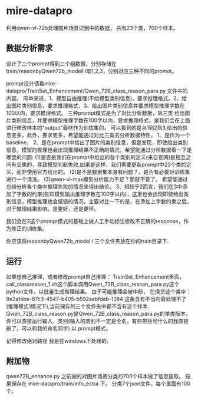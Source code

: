 # mire-datapro

利用qwen-vl-72b处理图片场景识别中的数据，
共有23个类，700个样本。

## 数据分析需求

设计了三个prompt得到三个组数据，分别存储在 train/reasonbyQwen72b_modeli  i取1,2,3，分别对应三种不同的promot。

prompt设计请看mire-datapro/TrainSet_Enhancement/Qwen_72B_class_reason_para.py 文件中的内容。
简单来说，1、模型自由推理(不给模型类别信息)，要求推理格式。2、给出图片类别信息，要求推理格式，3、给出图片类别信息并要求模型推理字数在100以内，要求推理格式。
三种prompt模式是为了对比分析数据，第三类 给出图片类别信息，并要求模型推理字数在100字以内，要求推理格式，是我们会在上面进行修改样本的"output"最终作为训练集的。
可以看到的是从1到2到3,给出的信息变多，此外，要求变多，希望能通过对比三类去分析数据特性，
1、是作为一个baseline，
2、是在prompt中给出了图片的类别信息，但是发现，即使给出类别信息，模型的推理也会出现推理结果不正确的情况，希望能通过分析数据看一下是哪里的问题:
  (1)是否是我们在prompt中给出的各个类别的定义(来自官网)是相互之间有交集的，导致模型判断失败,如果是这样，我们需要更新prompt中23个类的定义，而非使用官方给出的。
  (2)是不是数据集本身有问题？，是否有必要对训练集进行一个清洗。
  (3)qwen-vl-max模型分析能力不足？那就不管了。
希望能通过总结分析各个类中推理失败的情况来得出结论。
3、相较于2而言，我们在3中添加了字数的约束(告知模型输出推理字数在100字以内)，这里也会出现即使给出类别信息，模型推理也会报错的情况，主要对比一下的是，在添加上字数约束之后，
  对于推理结果影响。是更好，还是更坏。

我们会在3这个prompt模式的基础上做人工手动标注修改不正确的response，作为修正的训练集。

你应该将reasonbyQwen72b_model i 三个文件夹放在你的train目录下.

## 运行

如果想自己推理，或者修改prompt自己推理：
TrainSet_Enhancement里面，call_classreason_1.sh这个脚本调用Qwen_72B_class_reason_para.py这个python文件，以批量生成推理结果。
由于可能推理会被中断，
在换货这个类中：9e2a1ebe-87c3-4547-b405-b592aabfdab-1384 这条含有不当内容处理不了(推理模式1情况下),当前保存的三个文件夹中都不含有这个样本.
Qwen_72B_class_reason.py是Qwen_72B_class_reason_para.py的单类版本，你可以直接运行输入，类别(输入的类别不一定是全名，有些带括号什么的我直接删了，可以和我的命名同步)   以 prompt模式。

记得修改绝对路径
我是在windows下处理的。


## 附加物
qwen72B_enhance.py 之前做的对图片场景分类的700个样本做了信息提取。
结果保存在 mire-datapro/train/info_ectra 下。
分类7个json文件，每个里面有100个。
